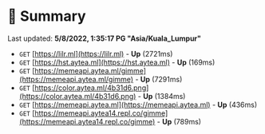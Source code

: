 # 📖 Summary
Last updated: **5/8/2022, 1:35:17 PG "Asia/Kuala_Lumpur"**

- `GET` [https://lilr.ml](https://lilr.ml) - **Up** (2721ms)
- `GET` [https://hst.aytea.ml](https://hst.aytea.ml) - **Up** (169ms)
- `GET` [https://memeapi.aytea.ml/gimme](https://memeapi.aytea.ml/gimme) - **Up** (7291ms)
- `GET` [https://color.aytea.ml/4b31d6.png](https://color.aytea.ml/4b31d6.png) - **Up** (1384ms)
- `GET` [https://memeapi.aytea.ml](https://memeapi.aytea.ml) - **Up** (436ms)
- `GET` [https://memeapi.aytea14.repl.co/gimme](https://memeapi.aytea14.repl.co/gimme) - **Up** (789ms)
